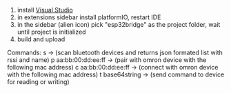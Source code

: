 1) install [Visual Studio](https://code.visualstudio.com/)
2) in extensions sidebar install platformIO, restart IDE
3) in the sidebar (alien icon) pick "esp32bridge" as the project folder, wait until project is initialized
4) build and upload

Commands:
s                     -> (scan bluetooth devices and returns json formated list with rssi and name)
p aa:bb:00:dd:ee:ff   -> (pair with omron device with the following mac address)
c aa:bb:00:dd:ee:ff   -> (connect with omron device with the following mac address)
t base64string        -> (send command to device for reading or writing)